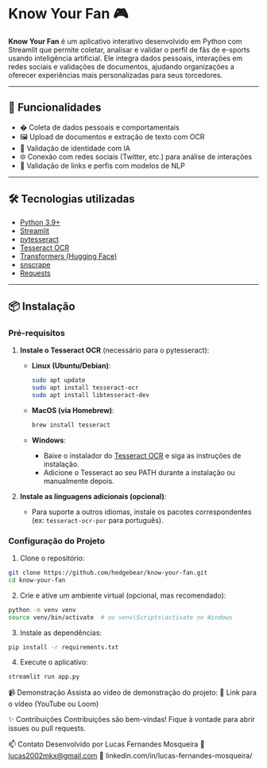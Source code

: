 # Know Your Fan 🎮

**Know Your Fan** é um aplicativo interativo desenvolvido em Python com Streamlit que permite coletar, analisar e validar o perfil de fãs de e-sports usando inteligência artificial. Ele integra dados pessoais, interações em redes sociais e validações de documentos, ajudando organizações a oferecer experiências mais personalizadas para seus torcedores.

---

## 🚀 Funcionalidades

- � Coleta de dados pessoais e comportamentais
- 🖼️ Upload de documentos e extração de texto com OCR
- 🤖 Validação de identidade com IA
- 🌐 Conexão com redes sociais (Twitter, etc.) para análise de interações
- 🔗 Validação de links e perfis com modelos de NLP

---

## 🛠️ Tecnologias utilizadas

- [Python 3.9+](https://www.python.org/)
- [Streamlit](https://streamlit.io/)
- [pytesseract](https://github.com/madmaze/pytesseract)
- [Tesseract OCR](https://github.com/tesseract-ocr/tesseract)
- [Transformers (Hugging Face)](https://huggingface.co/)
- [snscrape](https://github.com/JustAnotherArchivist/snscrape)
- [Requests](https://docs.python-requests.org/)

---

## 📦 Instalação

### Pré-requisitos

1. **Instale o Tesseract OCR** (necessário para o pytesseract):

   - **Linux (Ubuntu/Debian)**:
     ```bash
     sudo apt update
     sudo apt install tesseract-ocr
     sudo apt install libtesseract-dev
     ```

   - **MacOS (via Homebrew)**:
     ```bash
     brew install tesseract
     ```

   - **Windows**:
     - Baixe o instalador do [Tesseract OCR](https://github.com/UB-Mannheim/tesseract/wiki) e siga as instruções de instalação.
     - Adicione o Tesseract ao seu PATH durante a instalação ou manualmente depois.

2. **Instale as linguagens adicionais (opcional)**:
   - Para suporte a outros idiomas, instale os pacotes correspondentes (ex: `tesseract-ocr-por` para português).


### Configuração do Projeto

1. Clone o repositório:

```bash
git clone https://github.com/hedgebear/know-your-fan.git
cd know-your-fan
```

2. Crie e ative um ambiente virtual (opcional, mas recomendado):

```bash
python -m venv venv
source venv/bin/activate  # ou venv\Scripts\activate no Windows
```
3. Instale as dependências:

```bash
pip install -r requirements.txt
```

4. Execute o aplicativo:

```bash
streamlit run app.py
```

📹 Demonstração
Assista ao vídeo de demonstração do projeto:
🔗 Link para o vídeo (YouTube ou Loom)

✨ Contribuições
Contribuições são bem-vindas! Fique à vontade para abrir issues ou pull requests.

📫 Contato
Desenvolvido por Lucas Fernandes Mosqueira
📧 lucas2002mkx@gmail.com
🔗 linkedin.com/in/lucas-fernandes-mosqueira/